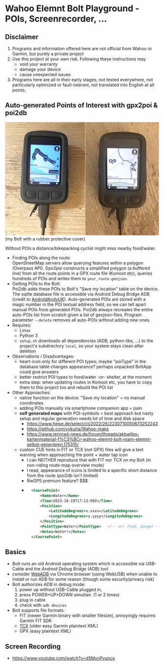 # Wahoo Elemnt Bolt Playground - POIs, Screenrecorder, ...


## Disclaimer

1. Programs and information offered here are not official from Wahoo or Garmin, but purely a private project
2. Use this project at your own risk. Following these instructions may
	- void your warranty
	- damage your device
	- cause unexpected issues
4. Programs here are all in their early stages, 
	not tested everywhere, not particularly optimized or fault-tolerant, 
	not translated into English at all points.


## Auto-generated Points of Interest with gpx2poi & poi2db

![Automated POIs on a Wahoo Bolt bike computer](poi2db.jpg)  
(my Bolt with a rubber protective cover)

Without POIs a distance/bikepacking cyclist might miss nearby food/water.

- Finding POIs along the route:  
	OpenStreetMap servers allow querying features within a polygon (Overpass API).
	Gpx2poi constructs a simplified polygon (a buffered line) from all the route points in a GPX route file (Komoot etc), 
	queries hundreds of POIs and writes them to `your_route.geojson`.
- Getting POIs to the Bolt:  
	Poi2db adds these POIs to Bolt's "Save my location" table on the device. 
	The sqlite database file is accessible via Android Debug Bridge ADB (credit to [AndroidAndyUK](https://www.youtube.com/watch?v=Sl--gcJ95XM)).
	Auto-generated POIs are stored with a magic number in the POI textual address field, so we can tell apart manual POIs from generated POIs.
	Poi2db always recreates the entire auto-POIs list from scratch given a list of geojson-files.
	Program parameter `--delete` removes all auto-POIs without adding new ones.
- Requires:
	- Linux
	- Python 3
	- `setup.sh` downloads all dependencies  (ADB, python-libs, ...) to the project's subdirectory `local`, so your system stays clean after deletion
- Observations / Disadvantages:
	- heart-icon only for different POI types; maybe "poiType" in the database table changes appearance? perhaps unpacked BoltApp could give answers
	- better restrict POI types to food/water -or- shelter, at the moment
	- extra step: when updating routes in Komoot etc, you have to copy them to this project too and rebuild the POI list
- Other Approaches:
	- native function on the device: "Save my location" = no manual coordinates
	- adding POIs manually via smartphone companion app = pain
	- **self generated maps** with POI-symbols = best approach but nasty setup and regular generation needs lot of time and disk space
		- https://www.heise.de/select/ct/2022/26/2230710050673252243
		- https://github.com/yokuha/Wahoo-maps
		- https://www.rennrad-news.de/forum/threads/aktuelles-kartenmaterial-f%C3%BCr-wahoo-elemnt-bolt-roam-elemnt-selbst-generieren.175315/
	- custom CUE hints in FIT or TCX (not GPX) files will give a text warning when approaching the point + water tap icon  
		- I can NEITHER reproduce that with FIT nor TCX on my Bolt (in non-riding route-map overview mode)
		- I read, appearance of icons is limited to a specific short distance from the route (poi2db isn't limited)
		- RwGPS premium feature? $$$
		- ```xml
			<CoursePoint> 
				<Name>Water</Name> 
				<Time>2023-10-19T17:13:09Z</Time> 
				<Position> 
					<LatitudeDegrees>x.xxxx</LatitudeDegrees> 
					<LongitudeDegrees>y.yyyy</LongitudeDegrees> 
				</Position> 
				<PointType>Water</PointType>   <!-- or: Food, Danger -->
				<Notes>Water!</Notes> 
			</CoursePoint>
			```


## Basics

- Bolt runs an old Android operating system which is accessible via USB-Cable and the _Android Debug Bridge_ (ADB) tool
- consider [WebADB](https://app.webadb.com) via Chrome browser (using WebUSB) when unable to install or run ADB for some reason 
	(though some security/privacy risk)
- Bolt authorizes ADB in debug mode:
	1. power up without USB-Cable plugged in, 
	2. press POWER+UP+DOWN simultan. (1 or 2 times)
	3. plug in cable
	4. check with `adb devices`
- Bolt supports file formats: 
	- FIT (newer Garmin binary with smaller filesize), annoyingly requires Garmin FIT SDK
	- [TCX](https://en.wikipedia.org/wiki/Training_Center_XML) (older easy Garmin plaintext XML)
	- GPX (easy plaintext XML)



## Screen Recording

- https://www.youtube.com/watch?v=dSMxnPvunco



